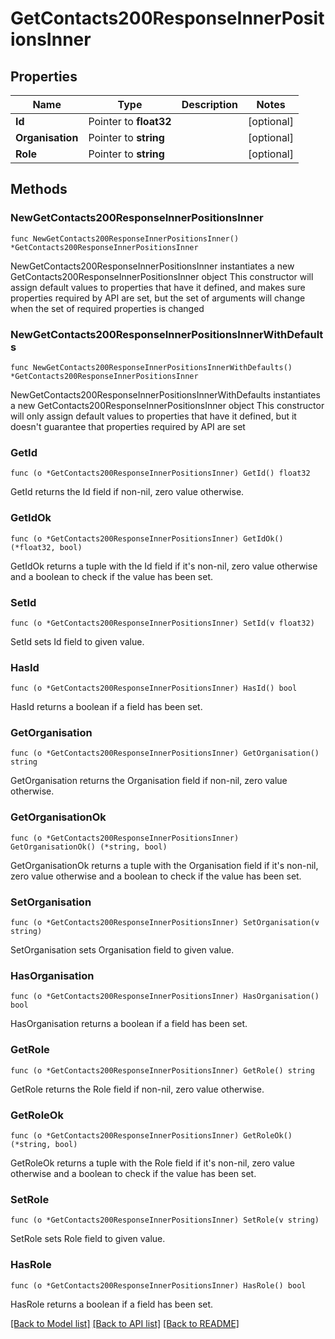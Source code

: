 # GetContacts200ResponseInnerPositionsInner

## Properties

Name | Type | Description | Notes
------------ | ------------- | ------------- | -------------
**Id** | Pointer to **float32** |  | [optional] 
**Organisation** | Pointer to **string** |  | [optional] 
**Role** | Pointer to **string** |  | [optional] 

## Methods

### NewGetContacts200ResponseInnerPositionsInner

`func NewGetContacts200ResponseInnerPositionsInner() *GetContacts200ResponseInnerPositionsInner`

NewGetContacts200ResponseInnerPositionsInner instantiates a new GetContacts200ResponseInnerPositionsInner object
This constructor will assign default values to properties that have it defined,
and makes sure properties required by API are set, but the set of arguments
will change when the set of required properties is changed

### NewGetContacts200ResponseInnerPositionsInnerWithDefaults

`func NewGetContacts200ResponseInnerPositionsInnerWithDefaults() *GetContacts200ResponseInnerPositionsInner`

NewGetContacts200ResponseInnerPositionsInnerWithDefaults instantiates a new GetContacts200ResponseInnerPositionsInner object
This constructor will only assign default values to properties that have it defined,
but it doesn't guarantee that properties required by API are set

### GetId

`func (o *GetContacts200ResponseInnerPositionsInner) GetId() float32`

GetId returns the Id field if non-nil, zero value otherwise.

### GetIdOk

`func (o *GetContacts200ResponseInnerPositionsInner) GetIdOk() (*float32, bool)`

GetIdOk returns a tuple with the Id field if it's non-nil, zero value otherwise
and a boolean to check if the value has been set.

### SetId

`func (o *GetContacts200ResponseInnerPositionsInner) SetId(v float32)`

SetId sets Id field to given value.

### HasId

`func (o *GetContacts200ResponseInnerPositionsInner) HasId() bool`

HasId returns a boolean if a field has been set.

### GetOrganisation

`func (o *GetContacts200ResponseInnerPositionsInner) GetOrganisation() string`

GetOrganisation returns the Organisation field if non-nil, zero value otherwise.

### GetOrganisationOk

`func (o *GetContacts200ResponseInnerPositionsInner) GetOrganisationOk() (*string, bool)`

GetOrganisationOk returns a tuple with the Organisation field if it's non-nil, zero value otherwise
and a boolean to check if the value has been set.

### SetOrganisation

`func (o *GetContacts200ResponseInnerPositionsInner) SetOrganisation(v string)`

SetOrganisation sets Organisation field to given value.

### HasOrganisation

`func (o *GetContacts200ResponseInnerPositionsInner) HasOrganisation() bool`

HasOrganisation returns a boolean if a field has been set.

### GetRole

`func (o *GetContacts200ResponseInnerPositionsInner) GetRole() string`

GetRole returns the Role field if non-nil, zero value otherwise.

### GetRoleOk

`func (o *GetContacts200ResponseInnerPositionsInner) GetRoleOk() (*string, bool)`

GetRoleOk returns a tuple with the Role field if it's non-nil, zero value otherwise
and a boolean to check if the value has been set.

### SetRole

`func (o *GetContacts200ResponseInnerPositionsInner) SetRole(v string)`

SetRole sets Role field to given value.

### HasRole

`func (o *GetContacts200ResponseInnerPositionsInner) HasRole() bool`

HasRole returns a boolean if a field has been set.


[[Back to Model list]](../README.md#documentation-for-models) [[Back to API list]](../README.md#documentation-for-api-endpoints) [[Back to README]](../README.md)


